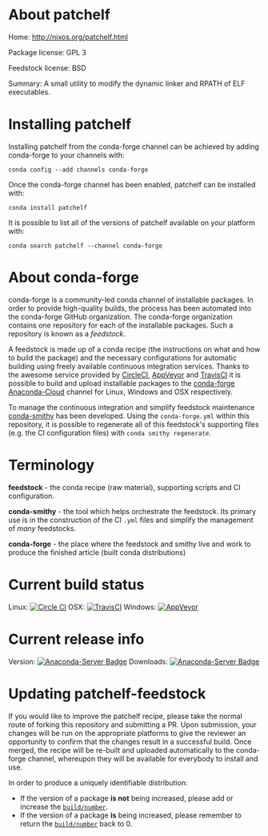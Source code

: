 About patchelf
==============

Home: http://nixos.org/patchelf.html

Package license: GPL 3

Feedstock license: BSD

Summary: A small utility to modify the dynamic linker and RPATH of ELF executables.



Installing patchelf
===================

Installing patchelf from the conda-forge channel can be achieved by adding conda-forge to your channels with:

```
conda config --add channels conda-forge
```

Once the conda-forge channel has been enabled, patchelf can be installed with:

```
conda install patchelf
```

It is possible to list all of the versions of patchelf available on your platform with:

```
conda search patchelf --channel conda-forge
```


About conda-forge
=================

conda-forge is a community-led conda channel of installable packages.
In order to provide high-quality builds, the process has been automated into the
conda-forge GitHub organization. The conda-forge organization contains one repository 
for each of the installable packages. Such a repository is known as a *feedstock*.

A feedstock is made up of a conda recipe (the instructions on what and how to build
the package) and the necessary configurations for automatic building using freely
available continuous integration services. Thanks to the awesome service provided by
[CircleCI](https://circleci.com/), [AppVeyor](http://www.appveyor.com/)
and [TravisCI](https://travis-ci.org/) it is possible to build and upload installable
packages to the [conda-forge](https://anaconda.org/conda-forge)
[Anaconda-Cloud](http://docs.anaconda.org/) channel for Linux, Windows and OSX respectively.

To manage the continuous integration and simplify feedstock maintenance
[conda-smithy](http://github.com/conda-forge/conda-smithy) has been developed.
Using the ``conda-forge.yml`` within this repository, it is possible to regenerate all of
this feedstock's supporting files (e.g. the CI configuration files) with ``conda smithy regenerate``.


Terminology
===========

**feedstock** - the conda recipe (raw material), supporting scripts and CI configuration.

**conda-smithy** - the tool which helps orchestrate the feedstock.
                   Its primary use is in the construction of the CI ``.yml`` files
                   and simplify the management of *many* feedstocks.

**conda-forge** - the place where the feedstock and smithy live and work to
                  produce the finished article (built conda distributions)

Current build status
====================
Linux: [![Circle CI](https://circleci.com/gh/conda-forge/patchelf-feedstock.svg?style=svg)](https://circleci.com/gh/conda-forge/patchelf-feedstock)
OSX: [![TravisCI](https://travis-ci.org/conda-forge/patchelf-feedstock.svg?branch=master)](https://travis-ci.org/conda-forge/patchelf-feedstock) 
Windows: [![AppVeyor](https://ci.appveyor.com/api/projects/status/github/conda-forge/patchelf-feedstock?svg=True)](https://ci.appveyor.com/project/conda-forge/patchelf-feedstock/branch/master)

Current release info
====================
Version: [![Anaconda-Server Badge](https://anaconda.org/conda-forge/patchelf/badges/version.svg)](https://anaconda.org/conda-forge/patchelf)
Downloads: [![Anaconda-Server Badge](https://anaconda.org/conda-forge/patchelf/badges/downloads.svg)](https://anaconda.org/conda-forge/patchelf)


Updating patchelf-feedstock
===========================

If you would like to improve the patchelf recipe, please take the normal
route of forking this repository and submitting a PR. Upon submission, your changes will
be run on the appropriate platforms to give the reviewer an opportunity to confirm that the
changes result in a successful build. Once merged, the recipe will be re-built and uploaded
automatically to the conda-forge channel, whereupon they will be available for everybody to
install and use.

In order to produce a uniquely identifiable distribution:
 * If the version of a package **is not** being increased, please add or increase
   the [``build/number``](http://conda.pydata.org/docs/building/meta-yaml.html#build-number-and-string). 
 * If the version of a package **is** being increased, please remember to return
   the [``build/number``](http://conda.pydata.org/docs/building/meta-yaml.html#build-number-and-string)
   back to 0.
